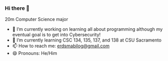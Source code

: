 ### Hi there 👋

<!--
**erdsmabilog/erdsmabilog** is a ✨ _special_ ✨ repository because its `README.md` (this file) appears on your GitHub profile.

Here are some ideas to get you started:

- 🔭 I’m currently working on ...
- 🌱 I’m currently learning ...
- 👯 I’m looking to collaborate on ...
- 🤔 I’m looking for help with ...
- 💬 Ask me about ...
- 📫 How to reach me: ...
- 😄 Pronouns: ...
- ⚡ Fun fact: ...
-->
20m Computer Science major
- 🔭 I’m currently working on learning all about programming although my eventual goal is to get into Cybersecurity!
- 🌱 I’m currently learning CSC 134, 135, 137, and 138 at CSU Sacramento
- 📫 How to reach me: erdsmabilog@gmail.com
- 😄 Pronouns: He/Him

